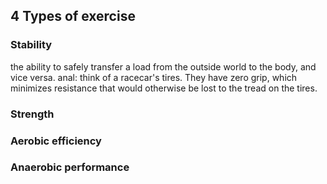 
## 4 Types of exercise
### Stability
the ability to safely transfer a load from the outside world to the body, and vice versa.
anal: think of a racecar's tires. They have zero grip, which minimizes resistance that would otherwise be lost to the tread on the tires.
### Strength
### Aerobic efficiency
### Anaerobic performance
